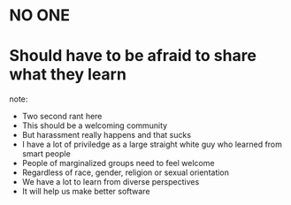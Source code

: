 # NO ONE
# Should have to be afraid to share what they learn

note:
- Two second rant here
- This should be a welcoming community
- But harassment really happens and that sucks
- I have a lot of priviledge as a large straight white guy who learned from smart people
- People of marginalized groups need to feel welcome
- Regardless of race, gender, religion or sexual orientation
- We have a lot to learn from diverse perspectives
- It will help us make better software